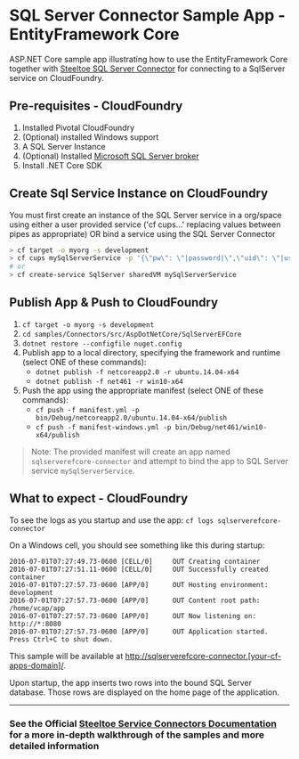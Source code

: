 ﻿# SQL Server Connector Sample App - EntityFramework Core

ASP.NET Core sample app illustrating how to use the EntityFramework Core together with [Steeltoe SQL Server Connector](https://github.com/SteeltoeOSS/Connectors) for connecting to a SqlServer service on CloudFoundry.

## Pre-requisites - CloudFoundry

1. Installed Pivotal CloudFoundry
1. (Optional) installed Windows support
1. A SQL Server Instance
1. (Optional) Installed [Microsoft SQL Server broker](https://github.com/cf-platform-eng/mssql-server-broker)
1. Install .NET Core SDK

## Create Sql Service Instance on CloudFoundry

You must first create an instance of the SQL Server service in a org/space using either a user provided service ('cf cups...' replacing values between pipes as appropriate) OR bind a service using the SQL Server Connector

```bash
> cf target -o myorg -s development
> cf cups mySqlServerService -p '{\"pw\": \"|password|\",\"uid\": \"|user id|\",\"uri\": \"jdbc:sqlserver://|host|:|port|;databaseName=|database name|\"}'
# or
> cf create-service SqlServer sharedVM mySqlServerService
```

## Publish App & Push to CloudFoundry

1. `cf target -o myorg -s development`
1. `cd samples/Connectors/src/AspDotNetCore/SqlServerEFCore`
1. `dotnet restore --configfile nuget.config`
1. Publish app to a local directory, specifying the framework and runtime (select ONE of these commands):
   * `dotnet publish -f netcoreapp2.0 -r ubuntu.14.04-x64`
   * `dotnet publish -f net461 -r win10-x64`
1. Push the app using the appropriate manifest (select ONE of these commands):
   * `cf push -f manifest.yml -p bin/Debug/netcoreapp2.0/ubuntu.14.04-x64/publish`
   * `cf push -f manifest-windows.yml -p bin/Debug/net461/win10-x64/publish`

> Note: The provided manifest will create an app named `sqlserverefcore-connector` and attempt to bind the app to SQL Server service `mySqlServerService`.

## What to expect - CloudFoundry

To see the logs as you startup and use the app: `cf logs sqlserverefcore-connector`

On a Windows cell, you should see something like this during startup:

```text
2016-07-01T07:27:49.73-0600 [CELL/0]     OUT Creating container
2016-07-01T07:27:51.11-0600 [CELL/0]     OUT Successfully created container
2016-07-01T07:27:57.73-0600 [APP/0]      OUT Hosting environment: development
2016-07-01T07:27:57.73-0600 [APP/0]      OUT Content root path:  /home/vcap/app
2016-07-01T07:27:57.73-0600 [APP/0]      OUT Now listening on: http://*:8080
2016-07-01T07:27:57.73-0600 [APP/0]      OUT Application started. Press Ctrl+C to shut down.
```

This sample will be available at <http://sqlserverefcore-connector.[your-cf-apps-domain]/>.

Upon startup, the app inserts two rows into the bound SQL Server database. Those rows are displayed on the home page of the application.

---

### See the Official [Steeltoe Service Connectors Documentation](https://steeltoe.io/docs/steeltoe-service-connectors) for a more in-depth walkthrough of the samples and more detailed information